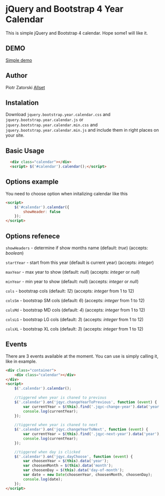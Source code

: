# jQuery and Bootstrap 4 Year Calendar
This is simple jQuery and Bootstrap 4 calendar. Hope some1 will like it.

## DEMO
[Simple demo](https://allset.pl/zatorck/jquery-bootstrap-year-calendar/examples/basic.html "Simple demo")

## Author
Piotr Zatorski
[Allset](https://allset.pl "Allset")

## Instalation
Download `jquery.bootstrap.year.calendar.css` and `jquery.bootstrap.year.calendar.js` or `jquery.bootstrap.year.calendar.min.css` and `jquery.bootstrap.year.calendar.min.js` and include them in right places on your site.

## Basic Usage
```html
  <div class="calendar"></div>
  <script> $('#calendar').calendar();</script>
```

## Options example
You need to choose option when initalizing calendar like this
```html
<script>
	$('#calendar').calendar({
		showHeader: false
	});
</script>
```

## Options refenece
`showHeaders` - determine if show months name (default: *true*) (accepts: *boolean*)

`startYear` - start from this year (default is current year) (accepts: *integer*)

`maxYear` - max year to show (default: *null*) (accepts: *integer* or *null*)

`minYear` - min year to show  (default: *null*) (accepts: *integer* or *null*)

`cols` - bootstrap cols  (default: *12*) (accepts: *integer*  from 1 to 12)

`colsSm` - bootstrap SM cols  (default: *6*) (accepts: *integer*  from 1 to 12)

`colsMd` - bootstrap MD cols  (default: *4*) (accepts: *integer*  from 1 to 12)

`colsLG` - bootstrap LG cols  (default: *3*) (accepts: *integer*  from 1 to 12)

`colsXL` - bootstrap XL cols  (default: *3*) (accepts: *integer*  from 1 to 12)

## Events
There are 3 events available at the moment. You can use is simply calling it, like in example.

```html
<div class="container">
    <div class="calendar"></div>
</div>
<script>
    $('.calendar').calendar();
	
	//tiggered when year is chaned to previous
    $('.calendar').on('jqyc.changeYearToPrevious', function (event) {
        var currentYear = $(this).find('.jqyc-change-year').data('year');
        console.log(currentYear);
    });
	
	//tiggered when year is chaned to next
    $('.calendar').on('jqyc.changeYearToNext', function (event) {
        var currentYear = $(this).find('.jqyc-next-year').data('year');
        console.log(currentYear);
    });

	//tiggered when day is clicked
    $('.calendar').on('jqyc.dayChoose', function (event) {
        var choosenYear = $(this).data('year');
        var choosenMonth = $(this).data('month');
        var choosenDay = $(this).data('day-of-month');
        var date = new Date(choosenYear, choosenMonth, choosenDay);
        console.log(date);
    });
</script>
```
